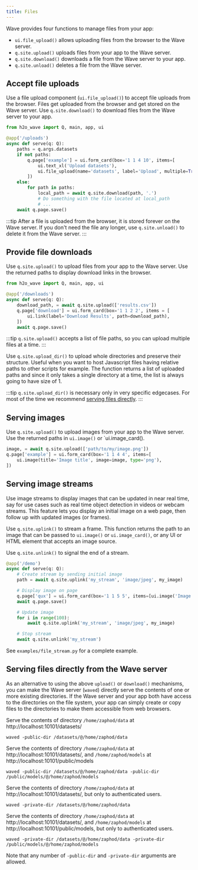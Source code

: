 ```yaml
---
title: Files
---
```


Wave provides four functions to manage files from your app:
- `ui.file_upload()` allows uploading files from the browser to the Wave server.
- `q.site.upload()` uploads files from your app to the Wave server.
- `q.site.download()` downloads a file from the Wave server to your app.
- `q.site.unload()` deletes a file from the Wave server.

## Accept file uploads

Use a file upload component (`ui.file_upload()`) to accept file uploads from the browser. Files get uploaded from the browser and get stored on the Wave server. Use `q.site.download()` to download files from the Wave server to your app.

```py {9,13}
from h2o_wave import Q, main, app, ui

@app('/uploads')
async def serve(q: Q):
    paths = q.args.datasets
    if not paths:
        q.page['example'] = ui.form_card(box='1 1 4 10', items=[
            ui.text_xl('Upload datasets'),
            ui.file_upload(name='datasets', label='Upload', multiple=True),
        ])
    else:
        for path in paths:
            local_path = await q.site.download(path, '.')
            # Do something with the file located at local_path
            # ...
    await q.page.save()
```

:::tip
After a file is uploaded from the browser, it is stored forever on the Wave server. If you don't need the file any longer, use `q.site.unload()` to delete it from the Wave server.
:::

## Provide file downloads

Use `q.site.upload()` to upload files from your app to the Wave server. Use the returned paths to display download links in the browser.

```py {5,7}
from h2o_wave import Q, main, app, ui

@app('/downloads')
async def serve(q: Q):
    download_path, = await q.site.upload(['results.csv'])
    q.page['download'] = ui.form_card(box='1 1 2 2', items = [
        ui.link(label='Download Results', path=download_path),
    ])
    await q.page.save()
```

:::tip
`q.site.upload()` accepts a list of file paths, so you can upload multiple files at a time.
:::

Use `q.site.upload_dir()` to upload whole directories and preserve their structure. Useful when you want to host Javascript files having relative paths to other scripts for example. The function returns a list of uploaded paths and since it only takes a single directory at a time, the list is always going to have size of 1.

:::tip
`q.site.upload_dir()` is necessary only in very specific edgecases. For most of the time we recommend [serving files directly](/docs/files/#serving-files-directly-from-the-wave-server).
:::

## Serving images

Use `q.site.upload()` to upload images from your app to the Wave server. Use the returned paths in `ui.image()` or `ui.image_card().

```py
image, = await q.site.upload(['path/to/my/image.png'])
q.page['example'] = ui.form_card(box='1 1 4 4', items=[
    ui.image(title='Image title', image=image, type='png'),
])
```

## Serving image streams

Use image streams to display images that can be updated in near real time, say for use cases such as real time object detection in videos or webcam streams. This feature lets you display an initial image on a web page, then follow up with updated images (or frames).

Use `q.site.uplink()` to stream a frame. This function returns the path to an image that can be passed to `ui.image()` or `ui.image_card()`, or any UI or HTML element that accepts an image source.

Use `q.site.unlink()` to signal the end of a stream.

```py
@app('/demo')
async def serve(q: Q):
    # Create stream by sending initial image
    path = await q.site.uplink('my_stream', 'image/jpeg', my_image)

    # Display image on page
    q.page['qux'] = ui.form_card(box='1 1 5 5', items=[ui.image('Image Stream', path=path)])
    await q.page.save()

    # Update image
    for i in range(100):
        await q.site.uplink('my_stream', 'image/jpeg', my_image)

    # Stop stream
    await q.site.unlink('my_stream')
```

See `examples/file_stream.py` for a complete example.

## Serving files directly from the Wave server

As an alternative to using the above `upload()` or `download()` mechanisms, you can make the Wave server (`waved`) directly serve the contents of one or more existing directories. If the Wave server and your app both have access to the directories on the file system, your app can simply create or copy files to the directories to make them accessible from web browsers.

Serve the contents of directory `/home/zaphod/data` at http://localhost:10101/datasets/

```
waved -public-dir /datasets/@/home/zaphod/data
```

Serve the contents of directory `/home/zaphod/data` at http://localhost:10101/datasets/, and `/home/zaphod/models` at http://localhost:10101/public/models

```
waved -public-dir /datasets/@/home/zaphod/data -public-dir /public/models/@/home/zaphod/models
```

Serve the contents of directory `/home/zaphod/data` at http://localhost:10101/datasets/, but only to authenticated users.

```
waved -private-dir /datasets/@/home/zaphod/data
```

Serve the contents of directory `/home/zaphod/data` at http://localhost:10101/datasets/, and `/home/zaphod/models` at http://localhost:10101/public/models, but only to authenticated users.

```
waved -private-dir /datasets/@/home/zaphod/data -private-dir /public/models/@/home/zaphod/models
```

Note that any number of `-public-dir` and `-private-dir` arguments are allowed.


